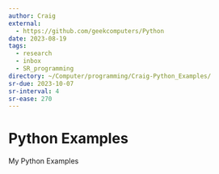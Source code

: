 ```yaml
---
author: Craig
external:
  - https://github.com/geekcomputers/Python
date: 2023-08-19
tags:
  - research
  - inbox
  - SR_programming
directory: ~/Computer/programming/Craig-Python_Examples/
sr-due: 2023-10-07
sr-interval: 4
sr-ease: 270
---
```


# Python Examples

My Python Examples
